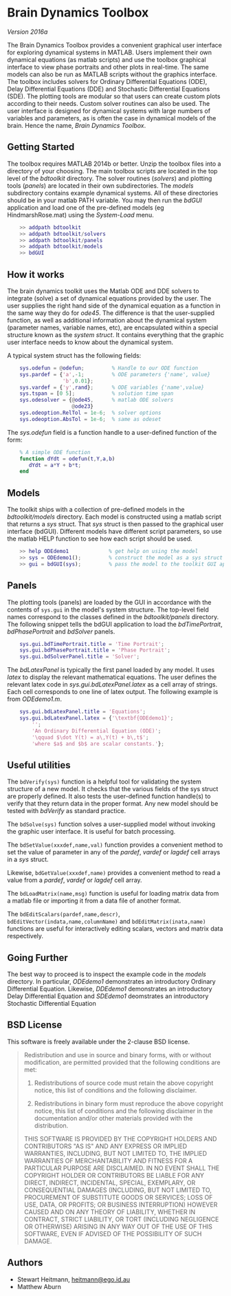 # Brain Dynamics Toolbox
*Version 2016a* 

The Brain Dynamics Toolbox provides a convenient graphical user interface for exploring dynamical systems in MATLAB.  Users implement their own dynamical equations (as matlab scripts) and use the toolbox graphical interface to view phase portraits and other plots in real-time. The same models can also be run as MATLAB scripts without the graphics interface. The toolbox includes solvers for Ordinary Differential Equations (ODE), Delay Differential Equations (DDE) and Stochastic Differential Equations (SDE). The plotting tools are modular so that users can create custom plots according to their needs. Custom solver routines can also be used. The user interface is designed for dynamical systems with large numbers of variables and parameters, as is often the case in dynamical models of the brain. Hence the name, *Brain Dynamics Toolbox*.

## Getting Started
The toolbox requires MATLAB 2014b or better. Unzip the toolbox files into a directory of your choosing. The main toolbox scripts are located in the top level of the *bdtoolkit* directory. The solver routines (*solvers*) and plotting tools (*panels*) are located in their own subdirectories.  The *models* subdirectory contains example dynamical systems. All of these directories should be in your matlab PATH variable. You may then run the *bdGUI* application and load one of the pre-defined models (eg HindmarshRose.mat) using the *System-Load* menu.

```matlab
    >> addpath bdtoolkit
    >> addpath bdtoolkit/solvers
    >> addpath bdtoolkit/panels
    >> addpath bdtoolkit/models
    >> bdGUI
```

## How it works
The brain dynamics toolkit uses the Matlab ODE and DDE solvers to integrate (solve) a set of dynamical equations provided by the user. The user supplies the right hand side of the dynamical equation as a function in the same way they do for *ode45*. The difference is that the user-supplied function, as well as additional information about the dynamical system (parameter names, variable names, etc), are encapsulated within a special structure known as the *system struct*. It contains everything that the graphic user interface needs to know about the dynamical system. 

A typical system struct has the following fields:

```matlab
    sys.odefun = @odefun;         % Handle to our ODE function
    sys.pardef = {'a',-1;         % ODE parameters {'name', value}
                  'b',0.01};
    sys.vardef = {'y',rand};      % ODE variables {'name',value}
    sys.tspan = [0 5];            % solution time span    
    sys.odesolver = {@ode45,      % matlab ODE solvers
                     @ode23} 
    sys.odeoption.RelTol = 1e-6;  % solver options
    sys.odeoption.AbsTol = 1e-6;  % same as odeset
```

The *sys.odefun* field is a function handle to a user-defined function of the form:

```matlab
    % A simple ODE function
    function dYdt = odefun(t,Y,a,b)  
       dYdt = a*Y + b*t;
    end
```


## Models
The toolkit ships with a collection of pre-defined models in the *bdtoolkit/models* directory. Each model is constructed using a matlab script that returns a *sys* struct. That *sys* struct is then passed to the graphical user interface (bdGUI). Different models have different script parameters, so use the matlab HELP function to see how each script should be used. 

```matlab
    >> help ODEdemo1             % get help on using the model
    >> sys = ODEdemo1();         % construct the model as a sys struct
    >> gui = bdGUI(sys);         % pass the model to the toolkit GUI application
```

## Panels

The plotting tools (panels) are loaded by the GUI in accordance with the contents of `sys.gui` in the model's system structure. The top-level field names correspond to the classes defined in the *bdtoolkit/panels* directory. The following snippet tells the bdGUI application to load the *bdTimePortrait*, *bdPhasePortrait* and *bdSolver* panels.

```matlab
    sys.gui.bdTimePortrait.title = 'Time Portrait';
    sys.gui.bdPhasePortrait.title = 'Phase Portrait';
    sys.gui.bdSolverPanel.title = 'Solver';
```

The *bdLatexPanel* is typically the first panel loaded by any model. It uses *latex* to display the relevant mathematical equations. The user defines the relevant latex code in *sys.gui.bdLatexPanel.latex* as a cell array of strings. Each cell corresponds to one line of latex output. The following example is from *ODEdemo1.m*.

```matlab
    sys.gui.bdLatexPanel.title = 'Equations'; 
    sys.gui.bdLatexPanel.latex = {'\textbf{ODEdemo1}';
        '';
        'An Ordinary Differential Equation (ODE)';
        '\qquad $\dot Y(t) = a\,Y(t) + b\,t$';
        'where $a$ and $b$ are scalar constants.'};
```

## Useful utilities
The `bdVerify(sys)` function is a helpful tool for validating the system structure of a new model. It checks that the various fields of the sys struct are properly defined. It also tests the user-defined function handle(s) to verify that they return data in the proper format. Any new model should be tested with *bdVerify* as standard practice.

The `bdSolve(sys)` function solves a user-supplied model without invoking the graphic user interface. It is useful for batch processing.

The `bdSetValue(xxxdef,name,val)` function provides a convenient method to set the value of parameter in any of the *pardef*, *vardef* or *lagdef* cell arrays in a *sys* struct. 

Likewise, `bdGetValue(xxxdef,name)` provides a convenient method to read a value from a *pardef*, *vardef* or *lagdef* cell array.
  
The `bdLoadMatrix(name,msg)` function is useful for loading matrix data from a matlab file or importing it from a data file of another format.

The `bdEditScalars(pardef,name,descr)`, `bdEditVector(indata,name,columnName)` and `bdEditMatrix(inata,name)` functions are useful for interactively editing scalars, vectors and matrix data respectively.

## Going Further
The best way to proceed is to inspect the example code in the *models* directory. In particular, *ODEdemo1* demonstrates an introductory Ordinary Differential Equation. Likewise, *DDEdemo1* demonstrates an introductory Delay Differential Equation and *SDEdemo1* deomstrates an introductory Stochastic Differential Equation

## BSD License
This software is freely available under the 2-clause BSD license.  

> Redistribution and use in source and binary forms, with or without modification, are permitted provided that the following conditions are met:
> 
>1. Redistributions of source code must retain the above copyright notice, this list of conditions and the following disclaimer.
>
>2. Redistributions in binary form must reproduce the above copyright notice, this list of conditions and the following disclaimer in the documentation and/or other materials provided with the distribution.
>
>THIS SOFTWARE IS PROVIDED BY THE COPYRIGHT HOLDERS AND CONTRIBUTORS "AS IS" AND ANY EXPRESS OR IMPLIED WARRANTIES, INCLUDING, BUT NOT LIMITED TO, THE IMPLIED WARRANTIES OF MERCHANTABILITY AND FITNESS FOR A PARTICULAR PURPOSE ARE DISCLAIMED. IN NO EVENT SHALL THE COPYRIGHT HOLDER OR CONTRIBUTORS BE LIABLE FOR ANY DIRECT, INDIRECT, INCIDENTAL, SPECIAL, EXEMPLARY, OR CONSEQUENTIAL DAMAGES (INCLUDING, BUT NOT LIMITED TO, PROCUREMENT OF SUBSTITUTE GOODS OR SERVICES; LOSS OF USE, DATA, OR PROFITS; OR BUSINESS INTERRUPTION) HOWEVER CAUSED AND ON ANY THEORY OF LIABILITY, WHETHER IN CONTRACT, STRICT LIABILITY, OR TORT (INCLUDING NEGLIGENCE OR OTHERWISE) ARISING IN ANY WAY OUT OF THE USE OF THIS SOFTWARE, EVEN IF ADVISED OF THE POSSIBILITY OF SUCH DAMAGE.

## Authors
* Stewart Heitmann, <heitmann@ego.id.au>
* Matthew Aburn

